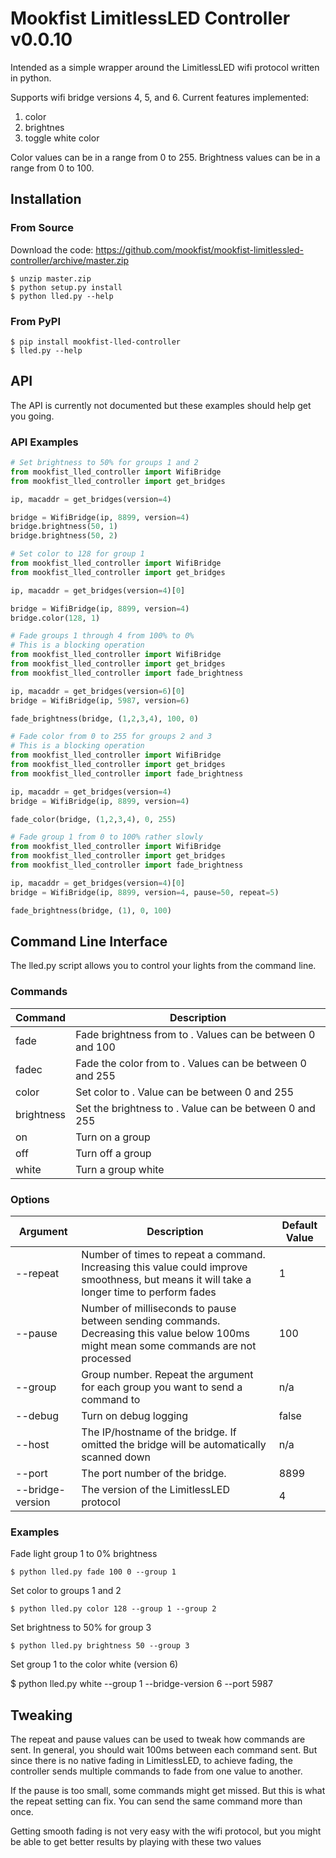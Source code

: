 # Mookfist LimitlessLED Controller v0.0.10

Intended as a simple wrapper around the LimitlessLED wifi protocol written in python.

Supports wifi bridge versions 4, 5, and 6. Current features implemented:

1. color
2. brightnes
3. toggle white color

Color values can be in a range from 0 to 255.
Brightness values can be in a range from 0 to 100.

## Installation

### From Source

Download the code: https://github.com/mookfist/mookfist-limitlessled-controller/archive/master.zip

```
$ unzip master.zip
$ python setup.py install
$ python lled.py --help
```

### From PyPI

```
$ pip install mookfist-lled-controller
$ lled.py --help
```

## API

The API is currently not documented but these examples should help get you going.

### API Examples
```python
# Set brightness to 50% for groups 1 and 2
from mookfist_lled_controller import WifiBridge
from mookfist_lled_controller import get_bridges

ip, macaddr = get_bridges(version=4)

bridge = WifiBridge(ip, 8899, version=4)
bridge.brightness(50, 1)
bridge.brightness(50, 2)
```

```python
# Set color to 128 for group 1
from mookfist_lled_controller import WifiBridge
from mookfist_lled_controller import get_bridges

ip, macaddr = get_bridges(version=4)[0]

bridge = WifiBridge(ip, 8899, version=4)
bridge.color(128, 1)
```

```python
# Fade groups 1 through 4 from 100% to 0%
# This is a blocking operation
from mookfist_lled_controller import WifiBridge
from mookfist_lled_controller import get_bridges
from mookfist_lled_controller import fade_brightness

ip, macaddr = get_bridges(version=6)[0]
bridge = WifiBridge(ip, 5987, version=6)

fade_brightness(bridge, (1,2,3,4), 100, 0)
```

```python
# Fade color from 0 to 255 for groups 2 and 3
# This is a blocking operation
from mookfist_lled_controller import WifiBridge
from mookfist_lled_controller import get_bridges
from mookfist_lled_controller import fade_brightness

ip, macaddr = get_bridges(version=4)
bridge = WifiBridge(ip, 8899, version=4)

fade_color(bridge, (1,2,3,4), 0, 255)
```

```python
# Fade group 1 from 0 to 100% rather slowly
from mookfist_lled_controller import WifiBridge
from mookfist_lled_controller import get_bridges
from mookfist_lled_controller import fade_brightness

ip, macaddr = get_bridges(version=4)[0]
bridge = WifiBridge(ip, 8899, version=4, pause=50, repeat=5)

fade_brightness(bridge, (1), 0, 100)
```


## Command Line Interface

The lled.py script allows you to control your lights from the command line.

### Commands

| Command | Description |
| ------- | ----------- |
| fade <start> <end>   | Fade brightness from <start> to <end>. Values can be between 0 and 100 |
| fadec <start> <end> | Fade the color from <start> to <end>. Values can be between 0 and 255 |
| color <color> | Set color to <color>. Value can be between 0 and 255 |
| brightness <brightness> | Set the brightness to <brightness>. Value can be between 0 and 255 |
| on | Turn on a group |
| off | Turn off a group |
| white | Turn a group white |


### Options
| Argument | Description | Default Value |
| -------- | ----------- | ------------- |
| --repeat | Number of times to repeat a command. Increasing this value could improve smoothness, but means it will take a longer time to perform fades | 1 |
| --pause  | Number of milliseconds to pause between sending commands. Decreasing this value below 100ms might mean some commands are not processed | 100 |
| --group  | Group number. Repeat the argument for each group you want to send a command to | n/a |
| --debug  | Turn on debug logging | false |
| --host   | The IP/hostname of the bridge. If omitted the bridge will be automatically scanned down | n/a |
| --port   | The port number of the bridge. | 8899 |
| --bridge-version | The version of the LimitlessLED protocol | 4 |


### Examples


Fade light group 1 to 0% brightness

```
$ python lled.py fade 100 0 --group 1
```

Set color to groups 1 and 2
```
$ python lled.py color 128 --group 1 --group 2
```

Set brightness to 50% for group 3
```
$ python lled.py brightness 50 --group 3
```

Set group 1 to the color white (version 6)

$ python lled.py white --group 1 --bridge-version 6 --port 5987

## Tweaking

The repeat and pause values can be used to tweak how commands are sent. In general, you should wait 100ms between each command sent. But since there is no native fading in LimitlessLED, to achieve fading, the controller sends multiple commands to fade from one value to another.

If the pause is too small, some commands might get missed. But this is what the repeat setting can fix. You can send the same command more than once.

Getting smooth fading is not very easy with the wifi protocol, but you might be able to get better results by playing with these two values
